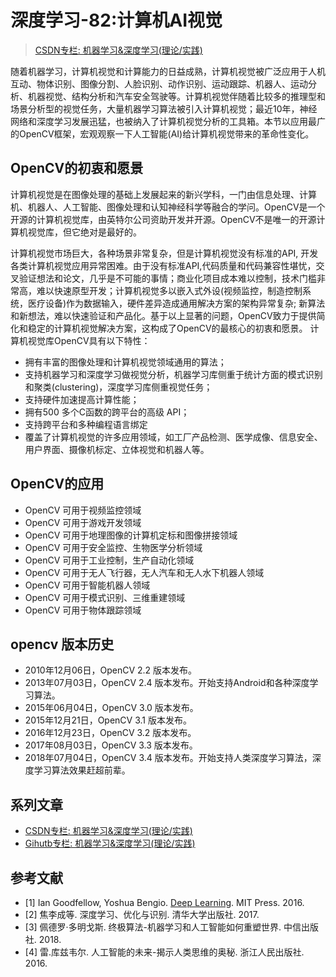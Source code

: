 # 深度学习-82:计算机AI视觉

> [CSDN专栏: 机器学习&深度学习(理论/实践)](https://blog.csdn.net/column/details/27839.html)

随着机器学习，计算机视觉和计算能力的日益成熟，计算机视觉被广泛应用于人机互动、物体识别、图像分割、人脸识别、动作识别、运动跟踪、机器人、运动分析、机器视觉、结构分析和汽车安全驾驶等。计算机视觉伴随着比较多的推理型和场景分析型的视觉任务，大量机器学习算法被引入计算机视觉；最近10年，神经网络和深度学习发展迅猛，也被纳入了计算机视觉分析的工具箱。本节以应用最广的OpenCV框架，宏观观察一下人工智能(AI)给计算机视觉带来的革命性变化。

## OpenCV的初衷和愿景

计算机视觉是在图像处理的基础上发展起来的新兴学科，一门由信息处理、计算机、机器人、人工智能、图像处理和认知神经科学等融合的学问。OpenCV是一个开源的计算机视觉库，由英特尔公司资助开发并开源。OpenCV不是唯一的开源计算机视觉库，但它绝对是最好的。

计算机视觉市场巨大，各种场景非常复杂，但是计算机视觉没有标准的API, 开发各类计算机视觉应用异常困难。由于没有标准API,代码质量和代码兼容性堪忧，交叉验证想法和论文，几乎是不可能的事情；商业化项目成本难以控制，技术门槛非常高，难以快速原型开发；计算机视觉多以嵌入式外设(视频监控，制造控制系统，医疗设备)作为数据输入，硬件差异造成通用解决方案的架构异常复杂; 新算法和新想法，难以快速验证和产品化。基于以上显著的问题，OpenCV致力于提供简化和稳定的计算机视觉解决方案，这构成了OpenCV的最核心的初衷和愿景。
计算机视觉库OpenCV具有以下特性：

- 拥有丰富的图像处理和计算机视觉领域通用的算法；
- 支持机器学习和深度学习做视觉分析，机器学习库侧重于统计方面的模式识别和聚类(clustering)，深度学习库侧重视觉任务；
- 支持硬件加速提高计算性能；
- 拥有500 多个C函数的跨平台的高级 API；
- 支持跨平台和多种编程语言绑定
- 覆盖了计算机视觉的许多应用领域，如工厂产品检测、医学成像、信息安全、用户界面、摄像机标定、立体视觉和机器人等。

## OpenCV的应用

- OpenCV 可用于视频监控领域
- OpenCV 可用于游戏开发领域
- OpenCV 可用于地理图像的计算机定标和图像拼接领域
- OpenCV 可用于安全监控、生物医学分析领域
- OpenCV 可用于工业控制，生产自动化领域
- OpenCV 可用于无人飞行器，无人汽车和无人水下机器人领域
- OpenCV 可用于智能机器人领域
- OpenCV 可用于模式识别、三维重建领域
- OpenCV 可用于物体跟踪领域

## opencv 版本历史

- 2010年12月06日，OpenCV 2.2 版本发布。
- 2013年07月03日，OpenCV 2.4 版本发布。开始支持Android和各种深度学习算法。
- 2015年06月04日，OpenCV 3.0 版本发布。
- 2015年12月21日，OpenCV 3.1 版本发布。
- 2016年12月23日，OpenCV 3.2 版本发布。
- 2017年08月03日，OpenCV 3.3 版本发布。
- 2018年07月04日，OpenCV 3.4 版本发布。开始支持人类深度学习算法，深度学习算法效果赶超前辈。

## 系列文章

- [CSDN专栏: 机器学习&深度学习(理论/实践)](https://blog.csdn.net/column/details/27839.html)
- [Gihutb专栏: 机器学习&深度学习(理论/实践)](https://github.com/media-tm/MTOpenML)

## 参考文献

- [1] Ian Goodfellow, Yoshua Bengio. [Deep Learning](http://www.deeplearningbook.org/). MIT Press. 2016.
- [2] 焦李成等. 深度学习、优化与识别. 清华大学出版社. 2017.
- [3] 佩德罗·多明戈斯. 终极算法-机器学习和人工智能如何重塑世界. 中信出版社. 2018.
- [4] 雷.库兹韦尔. 人工智能的未来-揭示人类思维的奥秘.  浙江人民出版社. 2016.